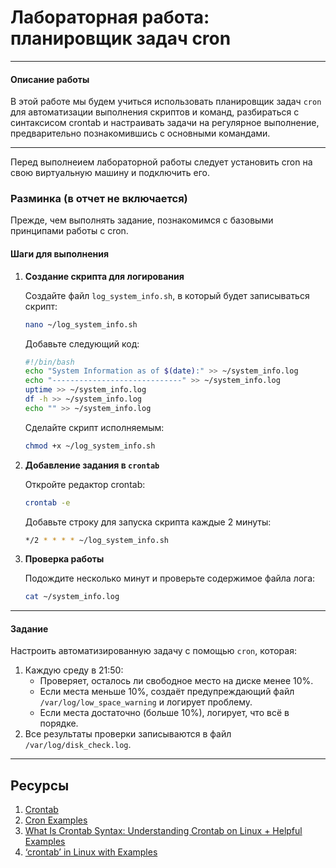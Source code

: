 # Лабораторная работа: планировщик задач cron

---

#### **Описание работы**
В этой работе мы будем учиться использовать планировщик задач `cron` для автоматизации выполнения скриптов и команд, разбираться с синтаксисом crontab и настраивать задачи на регулярное выполнение, предварительно познакомившись с основными командами.

---

Перед выполнеием лабораторной работы следует установить cron на свою виртуальную машину и подключить его.

### **Разминка (в отчет не включается)**

Прежде, чем выполнять задание, познакомимся с базовыми принципами работы с cron.

#### **Шаги для выполнения**

1. **Создание скрипта для логирования**
   
   Создайте файл `log_system_info.sh`, в который будет записываться скрипт:
   
   ```bash
   nano ~/log_system_info.sh
   ```
   
   Добавьте следующий код:
   
   ```bash
   #!/bin/bash
   echo "System Information as of $(date):" >> ~/system_info.log
   echo "-----------------------------" >> ~/system_info.log
   uptime >> ~/system_info.log
   df -h >> ~/system_info.log
   echo "" >> ~/system_info.log
   ```
   
   Сделайте скрипт исполняемым:
   
   ```bash
   chmod +x ~/log_system_info.sh
   ```

2. **Добавление задания в `crontab`**
   
   Откройте редактор crontab:
   
   ```bash
   crontab -e
   ```
   
   Добавьте строку для запуска скрипта каждые 2 минуты:
   
   ```bash
   */2 * * * * ~/log_system_info.sh
   ```

3. **Проверка работы**
   
   Подождите несколько минут и проверьте содержимое файла лога:
   
   ```bash
   cat ~/system_info.log
   ```

---

#### **Задание**

Настроить автоматизированную задачу с помощью `cron`, которая:  

1. Каждую среду в 21:50:  
   - Проверяет, осталось ли свободное место на диске менее 10%.  
   - Если места меньше 10%, создаёт предупреждающий файл `/var/log/low_space_warning` и логирует проблему.  
   - Если места достаточно (больше 10%), логирует, что всё в порядке.  
2. Все результаты проверки записываются в файл `/var/log/disk_check.log`.  
---

## Ресурсы

1. [Crontab](https://man7.org/linux/man-pages/man5/crontab.5.html)
2. [Cron Examples](https://rakeshjain-devops.medium.com/cron-examples-4233b873e5f9)
3. [What Is Crontab Syntax: Understanding Crontab on Linux + Helpful Examples](https://www.hostinger.com/tutorials/crontab-syntax)
4. [‘crontab’ in Linux with Examples](https://www.geeksforgeeks.org/crontab-in-linux-with-examples/#what-is-linux-crontab)
